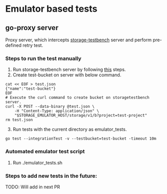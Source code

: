 # Emulator based tests
## go-proxy server
Proxy server, which intercepts [storage-testbench](https://github.com/googleapis/storage-testbench) server and perform pre-defined
retry test.

### Steps to run the test manually
1. Run storage-testbench server by following [this](https://github.com/googleapis/storage-testbench/tree/main?tab=readme-ov-file#initial-set-up) steps.
2. Create test-bucket on server with below command.
```
cat << EOF > test.json
{"name":"test-bucket"}
EOF
# Execute the curl command to create bucket on storagetestbench server.
curl -X POST --data-binary @test.json \
    -H "Content-Type: application/json" \
    "$STORAGE_EMULATOR_HOST/storage/v1/b?project=test-project"
rm test.json    
```
3. Run tests with the current directory as emulator_tests.
```
go test --integrationTest -v --testbucket=test-bucket -timeout 10m
```

### Automated emulator test script
1. Run ./emulator_tests.sh

### Steps to add new tests in the future:
TODO: Will add in next PR
